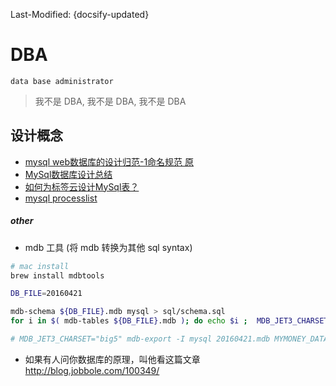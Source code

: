 Last-Modified: {docsify-updated}

# DBA

`data base administrator`

> 我不是 DBA, 我不是 DBA, 我不是 DBA

## 设计概念

- [mysql web数据库的设计归范-1命名规范 原](https://my.oschina.net/dongzerun/blog/289664)
- [MySql数据库设计总结](https://mp.weixin.qq.com/s/oFFoVN_P3FGj7yUeRN-fpQ)
- [如何为标签云设计MySql表？](http://osask.cn/front/ask/view/524948)
- [mysql processlist](http://www.ywnds.com/?p=9337)


##### other

- mdb 工具 (将 mdb 转换为其他 sql syntax)

```sh
# mac install
brew install mdbtools

DB_FILE=20160421

mdb-schema ${DB_FILE}.mdb mysql > sql/schema.sql
for i in $( mdb-tables ${DB_FILE}.mdb ); do echo $i ;  MDB_JET3_CHARSET="big5" mdb-export -D "%Y-%m-%d %H:%M:%S" -H -I mysql ${DB_FILE}.mdb $i > sql/$i.sql; done

# MDB_JET3_CHARSET="big5" mdb-export -I mysql 20160421.mdb MYMONEY_DATA
```

- 如果有人问你数据库的原理，叫他看这篇文章 http://blog.jobbole.com/100349/
